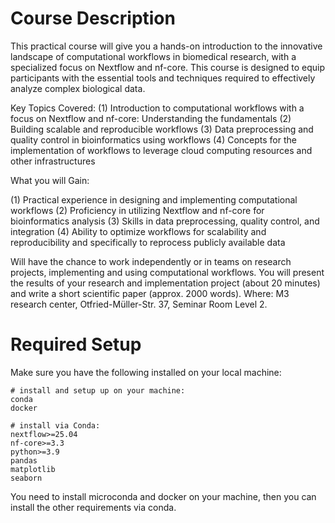 # Course Description
This practical course will give you a hands-on introduction to the innovative landscape of computational workflows in biomedical research, with a specialized focus on Nextflow and nf-core. This course is designed to equip participants with the essential tools and techniques required to effectively analyze complex biological data.

Key Topics Covered:
(1) Introduction to computational workflows with a focus on Nextflow and nf-core: Understanding the fundamentals
(2) Building scalable and reproducible workflows
(3) Data preprocessing and quality control in bioinformatics using workflows
(4) Concepts for the implementation of workflows to leverage cloud computing resources and other infrastructures

What you will Gain:

(1) Practical experience in designing and implementing computational workflows
(2) Proficiency in utilizing Nextflow and nf-core for bioinformatics analysis
(3) Skills in data preprocessing, quality control, and integration
(4) Ability to optimize workflows for scalability and reproducibility and specifically to reprocess publicly available data

Will have the chance to work independently or in teams on research projects, implementing and using computational workflows. You will present the results of your research and implementation project (about 20 minutes) and write a short scientific paper (approx. 2000 words).
Where: M3 research center, Otfried-Müller-Str. 37, Seminar Room Level 2.

# Required Setup

Make sure you have the following installed on your local machine:
````
# install and setup up on your machine:
conda
docker

# install via Conda:
nextflow>=25.04
nf-core>=3.3
python>=3.9
pandas
matplotlib
seaborn
````

You need to install microconda and docker on your machine, then you can install the other requirements via conda.

